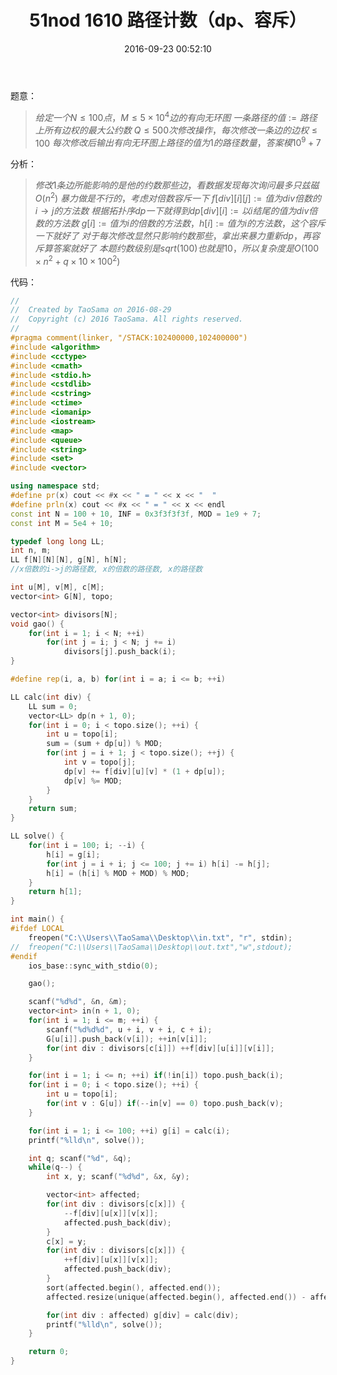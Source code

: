 ﻿---
title: 51nod 1610 路径计数（dp、容斥）
categories:
  - 数学
  - 容斥
  - 
tags:
  - 容斥
  - 
  - 
date: 2016-09-23 00:52:10
toc: 
---

题意： 
>$给定一个N\le 100点，M\le 5\times 10^4边的有向无环图$
$一条路径的值:=路径上所有边权的最大公约数$
$Q\le 500次修改操作，每次修改一条边的边权\le 100$
$每次修改后输出有向无环图上路径的值为1的路径数量，答案模10^9+7$

<!-- more -->
分析：
>$修改1条边所能影响的是他的约数那些边，看数据发现每次询问最多只兹磁O(n^2)$
$暴力做是不行的，考虑对倍数容斥一下$
$f[div][i][j]:=值为div倍数的i\to j的方法数$
$根据拓扑序dp一下就得到dp[div][i]:=以i结尾的值为div倍数的方法数$
$g[i]:=值为i的倍数的方法数，h[i]:=值为i的方法数，这个容斥一下就好了$
$对于每次修改显然只影响约数那些，拿出来暴力重新dp，再容斥算答案就好了$
$本题约数级别是sqrt(100)也就是10，所以复杂度是O(100\times n^2+q\times 10\times 100^2)$


代码：
```cpp
//
//  Created by TaoSama on 2016-08-29
//  Copyright (c) 2016 TaoSama. All rights reserved.
//
#pragma comment(linker, "/STACK:102400000,102400000")
#include <algorithm>
#include <cctype>
#include <cmath>
#include <stdio.h>
#include <cstdlib>
#include <cstring>
#include <ctime>
#include <iomanip>
#include <iostream>
#include <map>
#include <queue>
#include <string>
#include <set>
#include <vector>

using namespace std;
#define pr(x) cout << #x << " = " << x << "  "
#define prln(x) cout << #x << " = " << x << endl
const int N = 100 + 10, INF = 0x3f3f3f3f, MOD = 1e9 + 7;
const int M = 5e4 + 10;

typedef long long LL;
int n, m;
LL f[N][N][N], g[N], h[N];
//x倍数的i->j的路径数, x的倍数的路径数, x的路径数

int u[M], v[M], c[M];
vector<int> G[N], topo;

vector<int> divisors[N];
void gao() {
    for(int i = 1; i < N; ++i)
        for(int j = i; j < N; j += i)
            divisors[j].push_back(i);
}

#define rep(i, a, b) for(int i = a; i <= b; ++i)

LL calc(int div) {
    LL sum = 0;
    vector<LL> dp(n + 1, 0);
    for(int i = 0; i < topo.size(); ++i) {
        int u = topo[i];
        sum = (sum + dp[u]) % MOD;
        for(int j = i + 1; j < topo.size(); ++j) {
            int v = topo[j];
            dp[v] += f[div][u][v] * (1 + dp[u]);
            dp[v] %= MOD;
        }
    }
    return sum;
}

LL solve() {
    for(int i = 100; i; --i) {
        h[i] = g[i];
        for(int j = i + i; j <= 100; j += i) h[i] -= h[j];
        h[i] = (h[i] % MOD + MOD) % MOD;
    }
    return h[1];
}

int main() {
#ifdef LOCAL
    freopen("C:\\Users\\TaoSama\\Desktop\\in.txt", "r", stdin);
//  freopen("C:\\Users\\TaoSama\\Desktop\\out.txt","w",stdout);
#endif
    ios_base::sync_with_stdio(0);

    gao();

    scanf("%d%d", &n, &m);
    vector<int> in(n + 1, 0);
    for(int i = 1; i <= m; ++i) {
        scanf("%d%d%d", u + i, v + i, c + i);
        G[u[i]].push_back(v[i]); ++in[v[i]];
        for(int div : divisors[c[i]]) ++f[div][u[i]][v[i]];
    }

    for(int i = 1; i <= n; ++i) if(!in[i]) topo.push_back(i);
    for(int i = 0; i < topo.size(); ++i) {
        int u = topo[i];
        for(int v : G[u]) if(--in[v] == 0) topo.push_back(v);
    }

    for(int i = 1; i <= 100; ++i) g[i] = calc(i);
    printf("%lld\n", solve());

    int q; scanf("%d", &q);
    while(q--) {
        int x, y; scanf("%d%d", &x, &y);

        vector<int> affected;
        for(int div : divisors[c[x]]) {
            --f[div][u[x]][v[x]];
            affected.push_back(div);
        }
        c[x] = y;
        for(int div : divisors[c[x]]) {
            ++f[div][u[x]][v[x]];
            affected.push_back(div);
        }
        sort(affected.begin(), affected.end());
        affected.resize(unique(affected.begin(), affected.end()) - affected.begin());

        for(int div : affected) g[div] = calc(div);
        printf("%lld\n", solve());
    }

    return 0;
}
```